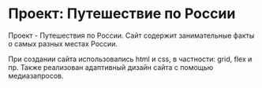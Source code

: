 # Проект: Путешествие по России

Проект - Путешествия по России.
Сайт содержит занимательные факты о самых разных местах России.

При создании сайта использовались html и css, в частности: grid, flex и пр. Также реализован адаптивный дизайн сайта с помощью медиазапросов.
